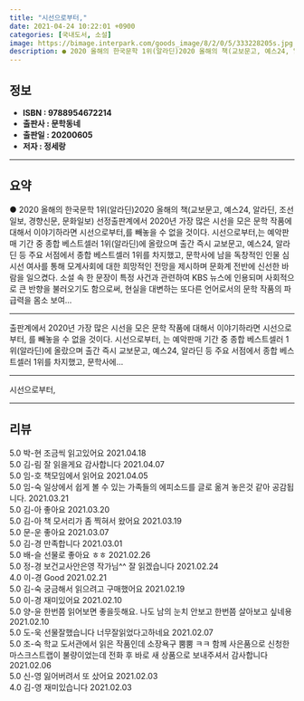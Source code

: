 ```yaml
---
title: "시선으로부터,"
date: 2021-04-24 10:22:01 +0900
categories: [국내도서, 소설]
image: https://bimage.interpark.com/goods_image/8/2/0/5/333228205s.jpg
description: ● 2020 올해의 한국문학 1위(알라딘)2020 올해의 책(교보문고, 예스24, 알라딘, 조선일보, 경향신문, 문화일보) 선정출판계에서 2020년 가장 많은 시선을 모은 문학 작품에 대해서 이야기하라면 시선으로부터,를 빼놓을 수 없을 것이다. 시선으로부터,는 예악판매 기간 중 종합
---
```


## **정보**

- **ISBN : 9788954672214**
- **출판사 : 문학동네**
- **출판일 : 20200605**
- **저자 : 정세랑**

------



## **요약**

●  2020 올해의 한국문학 1위(알라딘)2020 올해의 책(교보문고, 예스24, 알라딘, 조선일보, 경향신문, 문화일보) 선정출판계에서 2020년 가장 많은 시선을 모은 문학 작품에 대해서 이야기하라면 시선으로부터,를 빼놓을 수 없을 것이다. 시선으로부터,는 예악판매 기간 중 종합 베스트셀러 1위(알라딘)에 올랐으며 출간 즉시 교보문고, 예스24, 알라딘 등 주요 서점에서 종합 베스트셀러 1위를 차지했고, 문학사에 남을 독창적인 인물 심시선 여사를 통해 모계사회에 대한 희망적인 전망을 제시하며 문화계 전반에 신선한 바람을 일으켰다. 소설 속 한 문장이 특정 사건과 관련하여 KBS 뉴스에 인용되며 사회적으로 큰 반향을 불러오기도 함으로써, 현실을 대변하는 또다른 언어로서의 문학 작품의 파급력을 몸소 보여...

------

출판계에서 2020년 가장 많은 시선을 모은 문학 작품에 대해서 이야기하라면  시선으로부터, 를 빼놓을 수 없을 것이다.  시선으로부터, 는 예악판매 기간 중 종합 베스트셀러 1위(알라딘)에 올랐으며 출간 즉시 교보문고, 예스24, 알라딘 등 주요 서점에서 종합 베스트셀러 1위를 차지했고, 문학사에... 

------


시선으로부터, 

------


## **리뷰** 

5.0 박-현 조금씩
읽고있어요 2021.04.18 <br/>5.0 김-림 잘 읽을게요 감사합니다 2021.04.07 <br/>5.0 임-호 책모임에서 읽어요 2021.04.05 <br/>5.0 임-숙 일상에서 쉽게 볼 수 있는 가족들의 에피소드를 글로 옮겨 놓은것 같아 공감됩니다. 2021.03.21 <br/>5.0 김-아 좋아요 2021.03.20 <br/>5.0 김-아 책 모서리가 좀 찍혀서 왔어요  2021.03.19 <br/>5.0 문-운 좋아요 2021.03.07 <br/>5.0 김-경 만족합니다 2021.03.01 <br/>5.0 배-슬 선물로 좋아요 ㅎㅎ 2021.02.26 <br/>5.0 정-경 보건교사안은영 작가님^^ 잘 읽겠습니다 2021.02.24 <br/>4.0 이-경 Good  2021.02.21 <br/>5.0 김-숙 궁금해서 읽으려고 구매했어요 2021.02.19 <br/>5.0 이-경 재미있어요 2021.02.10 <br/>5.0 양-윤 한번쯤 읽어보면 좋을듯해요. 나도 남의 눈치 안보고 한번쯤 살아보고 싶네용  2021.02.10 <br/>5.0 도-욱 선물잘했습니다
너무잘읽었다고하네요 2021.02.07 <br/>5.0 조-숙 학교 도서관에서 읽은 작품인데 소장욕구 뿜뿜 ㅋㅋ 함께 사은품으로 신청한 마스크스트랩이 불량이었는데 전화 후 바로 새 상품으로 보내주셔서 감사합니다 2021.02.06 <br/>5.0 신-영 잃어버려서 또 샀어요 2021.02.03 <br/>4.0 김-영 재미있습니다 2021.02.03 <br/>